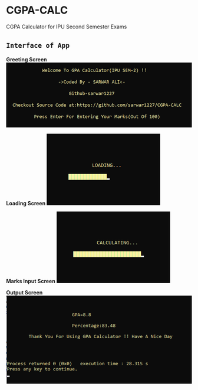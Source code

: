 # CGPA-CALC
CGPA Calculator for IPU Second Semester Exams

## `Interface of App`

**Greeting Screen**
![alt text](https://github.com/sarwar1227/CGPA-CALC/blob/master/outputs/1.png?raw=true)

**Loading Screen**
![alt text](https://github.com/sarwar1227/CGPA-CALC/blob/master/outputs/2.png?raw=true)

**Marks Input Screen**
![alt text](https://github.com/sarwar1227/CGPA-CALC/blob/master/outputs/3.png?raw=true)

**Output Screen**
![alt text](https://github.com/sarwar1227/CGPA-CALC/blob/master/outputs/4.png?raw=true)
